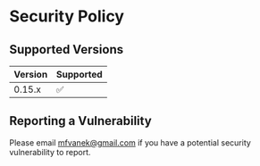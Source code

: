 # Security Policy

## Supported Versions

| Version | Supported          |
|---------| ------------------ |
| 0.15.x  | :white_check_mark: |

## Reporting a Vulnerability

Please email mfvanek@gmail.com if you have a potential security vulnerability to report.
